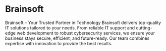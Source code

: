 # Brainsoft
Brainsoft – Your Trusted Partner in Technology Brainsoft delivers top-quality IT solutions tailored to your needs. From reliable IT support and cutting-edge web development to robust cybersecurity services, we ensure your business stays secure, efficient, and future-ready. Our team combines expertise with innovation to provide the best results.
